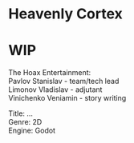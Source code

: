 # Heavenly Cortex
# WIP

The Hoax Entertainment:<br/>
Pavlov Stanislav - team/tech lead<br/>
Limonov Vladislav - adjutant<br/>
Vinichenko Veniamin - story writing<br/>

Title: ...<br/>
Genre: 2D<br/>
Engine: Godot<br/>

